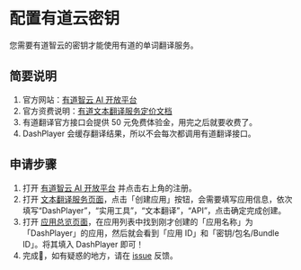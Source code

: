 # 配置有道云密钥

您需要有道智云的密钥才能使用有道的单词翻译服务。

## 简要说明

1. 官方网站：[有道智云 AI 开放平台](http://ai.youdao.com/)
2. 官方资费说明：[有道文本翻译服务定价文档](https://ai.youdao.com/DOCSIRMA/html/%E8%87%AA%E7%84%B6%E8%AF%AD%E8%A8%80%E7%BF%BB%E8%AF%91/%E4%BA%A7%E5%93%81%E5%AE%9A%E4%BB%B7/%E6%96%87%E6%9C%AC%E7%BF%BB%E8%AF%91%E6%9C%8D%E5%8A%A1/%E6%96%87%E6%9C%AC%E7%BF%BB%E8%AF%91%E6%9C%8D%E5%8A%A1-%E4%BA%A7%E5%93%81%E5%AE%9A%E4%BB%B7.html)
3. 有道翻译官方接口会提供 50 元免费体验金，用完之后就要收费了。
4. DashPlayer 会缓存翻译结果，所以不会每次都调用有道翻译接口。

## 申请步骤

1. 打开 [有道智云 AI 开放平台](http://ai.youdao.com) 并点击右上角的注册。
2. 打开 [文本翻译服务页面](https://ai.youdao.com/console/#/service-singleton/text-translation)，点击「创建应用」按钮，会需要填写应用信息，依次填写“DashPlayer”，“实用工具”，“文本翻译”，“API”，点击确定完成创建。
3. 打开 [应用总览页面](https://ai.youdao.com/console/#/app-overview)，在应用列表中找到刚才创建的「应用名称」为「DashPlayer」的应用，然后就会看到「应用 ID」和「密钥/包名/Bundle ID」。将其填入 DashPlayer 即可！
6. 完成🎉，如有疑惑的地方，请在 [issue](https://github.com/solidSpoon/DashPlayer/issues) 反馈。
